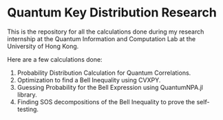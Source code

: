 # Quantum Key Distribution Research

This is the repository for all the calculations done during my research internship at the Quantum Information and Computation Lab at the University of Hong Kong.

Here are a few calculations done:
1. Probability Distribution Calculation for Quantum Correlations.
2. Optimization to find a Bell Inequality using CVXPY.
3. Guessing Probability for the Bell Expression using QuantumNPA.jl library.
4. Finding SOS decompositions of the Bell Inequality to prove the self-testing.

